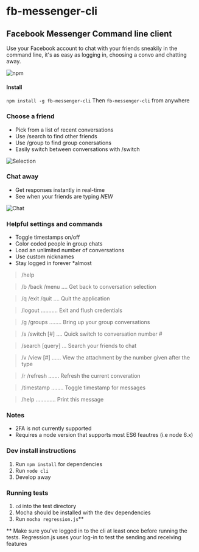 # fb-messenger-cli
## Facebook Messenger Command line client
Use your Facebook account to chat with your friends sneakily in the command line, it's as easy as logging in, choosing a convo and chatting away.

![npm](https://nodei.co/npm/fb-messenger-cli.png?downloads=true)
#### Install
``npm install -g fb-messenger-cli``
Then ``fb-messenger-cli`` from anywhere

### Choose a friend
 - Pick from a list of recent conversations
 - Use /search to find other friends
 - Use /group to find group conersations
 - Easily switch between conversations with /switch
 
![Selection](http://puu.sh/pSNkL/7d82e4d9f2.png)

### Chat away
 - Get responses instantly in real-time
 - See when your friends are typing *NEW*
 
![Chat](http://puu.sh/pSNNb/e7e08ca16e.png)

### Helpful settings and commands
 - Toggle timestamps on/off
 - Color coded people in group chats 
 - Load an unlimited number of conversations
 - Use custom nicknames
 - Stay logged in forever *almost
 
> /help

> /b /back /menu .... Get back to conversation selection

> /q /exit /quit .... Quit the application

> /logout ........... Exit and flush credentials

> /g /groups ........ Bring up your group conversations

> /s /switch [#] .... Quick switch to conversation number #

> /search [query] ... Search your friends to chat

> /v /view [#] ...... View the attachment by the number given after the type

> /r /refresh ....... Refresh the current converation

> /timestamp ........ Toggle timestamp for messages

> /help ............. Print this message

### Notes
- 2FA is not currently supported
- Requires a node version that supports most ES6 feautres (i.e node 6.x)

### Dev install instructions
1. Run ``npm install`` for dependencies
3. Run ``node cli``
4. Develop away

### Running tests
1. ``cd`` into the test directory
2. Mocha should be installed with the dev dependencies
3. Run ``mocha regression.js``**

** Make sure you've logged in to the cli at least once before running the tests. Regression.js uses your log-in to test the sending and receiving features


